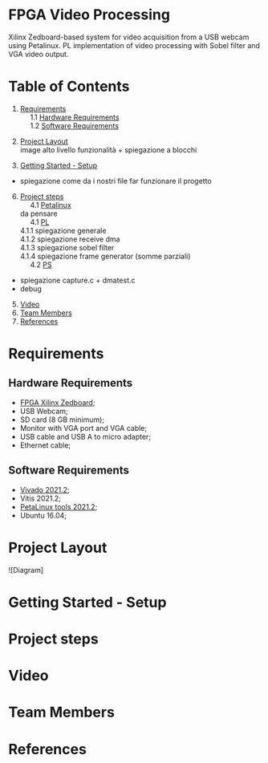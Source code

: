 # <strong> FPGA Video Processing </strong>
Xilinx Zedboard-based system for video acquisition from a USB webcam using Petalinux. PL implementation of video processing with Sobel filter and VGA video output.

<a name="index"></a>
# <strong> Table of Contents </strong>
1. <a href="#requirementslist">Requirements</a></br>
&nbsp;&nbsp;&nbsp;&nbsp; 1.1 <a href="#hwrequirements">Hardware Requirements</a></br>
&nbsp;&nbsp;&nbsp;&nbsp; 1.2 <a href="#swrequirements">Software Requirements</a></br>

2. <a href="#layoutlist">Project Layout</a></br>
 image alto livello funzionalità + spiegazione a blocchi </br>
4. <a href="#startlist">Getting Started - Setup </a></br>
- spiegazione come da i nostri file far funzionare il progetto </br>
6. <a href="#projectsteps">Project steps</a></br>
&nbsp;&nbsp;&nbsp;&nbsp; 4.1 <a href="#ccsfsm">Petalinux</a></br>
 da pensare </br>
&nbsp;&nbsp;&nbsp;&nbsp; 4.1 <a href="#ccsfsm">PL</a></br>
4.1.1 spiegazione generale </br>
4.1.2 spiegazione receive dma </br>
4.1.3 spiegazione sobel filter </br>
4.1.4 spiegazione frame generator (somme parziali) </br>
&nbsp;&nbsp;&nbsp;&nbsp; 4.2 <a href="#pythonadd">PS</a></br>
- spiegazione capture.c + dmatest.c </br>
- debug </br>
5. <a href="#externalslist">Video</a></br>
6. <a href="#teamlist">Team Members</a></br>
7. <a href="#referencelist">References</a></br>

<a name="requirementslist"></a>
# Requirements
<a name="hwrequirements"></a>
## Hardware Requirements

- [FPGA Xilinx Zedboard](https://www.xilinx.com/products/boards-and-kits/1-8dyf-11.html);
- USB Webcam;
- SD card (8 GB minimum);
- Monitor with VGA port and VGA cable;
- USB cable and USB A to micro adapter;
- Ethernet cable;

<a name="swrequirements"></a>
## Software Requirements
- [Vivado 2021.2](https://www.xilinx.com/support/download/index.html/content/xilinx/en/downloadNav/vivado-design-tools/archive.html);
- Vitis 2021.2;
- [PetaLinux tools 2021.2](https://www.xilinx.com/products/design-tools/embedded-software/petalinux-sdk.html);
- Ubuntu 16.04;

<a name="layoutlist"></a>
# Project Layout
![Diagram]

<a name="startlist"></a>
# Getting Started - Setup 

<a name="projectsteps"></a>
# Project steps

<a name="externalslist"></a>
# Video

<a name="teamlist"></a>
# Team Members

<a name="referencelist"></a>
# References

